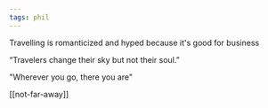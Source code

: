 ```yaml
---
tags: phil
---
```


Travelling is romanticized and hyped because it's good for business 

“Travelers change their sky but not their soul.”

"Wherever you go, there you are"

[[not-far-away]]

